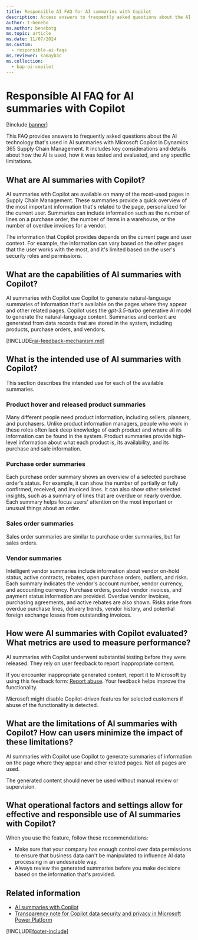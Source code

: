 ```yaml
---
title: Responsible AI FAQ for AI summaries with Copilot
description: Access answers to frequently asked questions about the AI technology that's used in AI summaries with Microsoft Copilot in Dynamics 365 Supply Chain Management.
author: t-benebo
ms.author: benebotg
ms.topic: article
ms.date: 11/07/2024
ms.custom:
  - responsible-ai-faqs
ms.reviewer: kamaybac
ms.collection:
  - bap-ai-copilot
---
```


# Responsible AI FAQ for AI summaries with Copilot

[!include [banner](../includes/banner.md)]

This FAQ provides answers to frequently asked questions about the AI technology that's used in AI summaries with Microsoft Copilot in Dynamics 365 Supply Chain Management. It includes key considerations and details about how the AI is used, how it was tested and evaluated, and any specific limitations.

## What are AI summaries with Copilot?

AI summaries with Copilot are available on many of the most-used pages in Supply Chain Management. These summaries provide a quick overview of the most important information that's related to the page, personalized for the current user. Summaries can include information such as the number of lines on a purchase order, the number of items in a warehouse, or the number of overdue invoices for a vendor.

The information that Copilot provides depends on the current page and user context. For example, the information can vary based on the other pages that the user works with the most, and it's limited based on the user's security roles and permissions.

## What are the capabilities of AI summaries with Copilot?

AI summaries with Copilot use Copilot to generate natural-language summaries of information that's available on the pages where they appear and other related pages. Copilot uses the *gpt-3.5-turbo* generative AI model to generate the natural-language content. Summaries and content are generated from data records that are stored in the system, including products, purchase orders, and vendors.

[!INCLUDE[rai-feedback-mechanism.md](../includes/rai-feedback-mechanism.md)]

## What is the intended use of AI summaries with Copilot?

This section describes the intended use for each of the available summaries.

### Product hover and released product summaries

Many different people need product information, including sellers, planners, and purchasers. Unlike product information managers, people who work in these roles often lack deep knowledge of each product and where all its information can be found in the system. Product summaries provide high-level information about what each product is, its availability, and its purchase and sale information.

### Purchase order summaries

Each purchase order summary shows an overview of a selected purchase order's status. For example, it can show the number of partially or fully confirmed, received, and invoiced lines. It can also show other selected insights, such as a summary of lines that are overdue or nearly overdue. Each summary helps focus users' attention on the most important or unusual things about an order.

### Sales order summaries

Sales order summaries are similar to purchase order summaries, but for sales orders.

### Vendor summaries

Intelligent vendor summaries include information about vendor on-hold status, active contracts, rebates, open purchase orders, outliers, and risks. Each summary indicates the vendor's account number, vendor currency, and accounting currency. Purchase orders, posted vendor invoices, and payment status information are provided. Overdue vendor invoices, purchasing agreements, and active rebates are also shown. Risks arise from overdue purchase lines, delivery trends, vendor history, and potential foreign exchange losses from outstanding invoices.

## How were AI summaries with Copilot evaluated? What metrics are used to measure performance?

AI summaries with Copilot underwent substantial testing before they were released. They rely on user feedback to report inappropriate content.

If you encounter inappropriate generated content, report it to Microsoft by using this feedback form: [Report abuse](https://msrc.microsoft.com/report). Your feedback helps improve the functionality.

Microsoft might disable Copilot-driven features for selected customers if abuse of the functionality is detected.

## What are the limitations of AI summaries with Copilot? How can users minimize the impact of these limitations?

AI summaries with Copilot use Copilot to generate summaries of information on the page where they appear and other related pages. Not all pages are used.

The generated content should never be used without manual review or supervision.

## What operational factors and settings allow for effective and responsible use of AI summaries with Copilot?

When you use the feature, follow these recommendations:

- Make sure that your company has enough control over data permissions to ensure that business data can't be manipulated to influence AI data processing in an undesirable way.
- Always review the generated summaries before you make decisions based on the information that's provided.

## Related information

- [AI summaries with Copilot](get-started/copilot-summaries-overview.md)
- [Transparency note for Copilot data security and privacy in Microsoft Power Platform](/power-platform/transparency-note-copilot-data-security-privacy)

[!INCLUDE[footer-include](../includes/footer-banner.md)]
